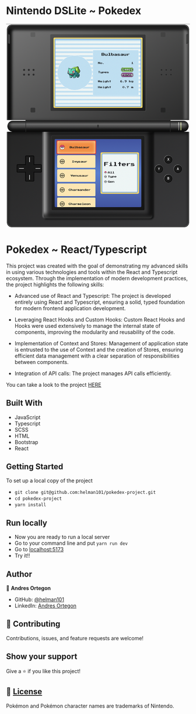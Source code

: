 # Nintendo DSLite ~ Pokedex

![](screenshot.png)

# Pokedex ~ React/Typescript

This project was created with the goal of demonstrating my advanced skills in using various technologies and tools within the React and Typescript ecosystem. Through the implementation of modern development practices, the project highlights the following skills:

- Advanced use of React and Typescript: The project is developed entirely using React and Typescript, ensuring a solid, typed foundation for modern frontend application development.

- Leveraging React Hooks and Custom Hooks: Custom React Hooks and Hooks were used extensively to manage the internal state of components, improving the modularity and reusability of the code.

- Implementation of Context and Stores: Management of application state is entrusted to the use of Context and the creation of Stores, ensuring efficient data management with a clear separation of responsibilities between components.

- Integration of API calls: The project manages API calls efficiently.

You can take a look to the project [HERE](https://pokemon-ds.netlify.app/)

## Built With

- JavaScript
- Typescript
- SCSS
- HTML
- Bootstrap
- React

## Getting Started

To set up a local copy of the project

- `git clone git@github.com:helman101/pokedex-project.git`
- `cd pokedex-project`
- `yarn install`

## Run locally

- Now you are ready to run a local server
- Go to your command line and put `yarn run dev`
- Go to [localhost:5173](http://localhost:5173/)
- Try it!!

## Author

👤 **Andres Ortegon**

- GitHub: [@helman101](https://github.com/helman101)
- LinkedIn: [Andres Ortegon](https://www.linkedin.com/in/helman101/)

## 🤝 Contributing

Contributions, issues, and feature requests are welcome!

## Show your support

Give a ⭐️ if you like this project!

## 📝 [License](LICENSE)

Pokémon and Pokémon character names are trademarks of Nintendo.